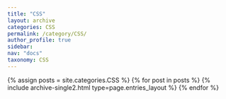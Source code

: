 ```yaml
---
title: "CSS"
layout: archive
categories: CSS
permalink: /category/CSS/
author_profile: true
sidebar:
nav: "docs"
taxonomy: CSS
---
```


{% assign posts = site.categories.CSS %}
{% for post in posts %} {% include archive-single2.html type=page.entries_layout %} {% endfor %}
